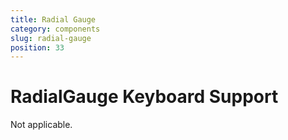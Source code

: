 ```yaml
---
title: Radial Gauge
category: components
slug: radial-gauge
position: 33
---
```

# RadialGauge Keyboard Support

Not applicable.
